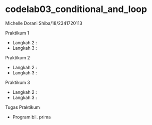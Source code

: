 # codelab03_conditional_and_loop

Michelle Dorani Shiba/18/2341720113

Praktikum 1
- Langkah 2 :
- Langkah 3 :

Praktikum 2
- Langkah 2 :
- Langkah 3 :

Praktikum 3
- Langkah 2 :
- Langkah 3 :

Tugas Praktikum
- Program bil. prima